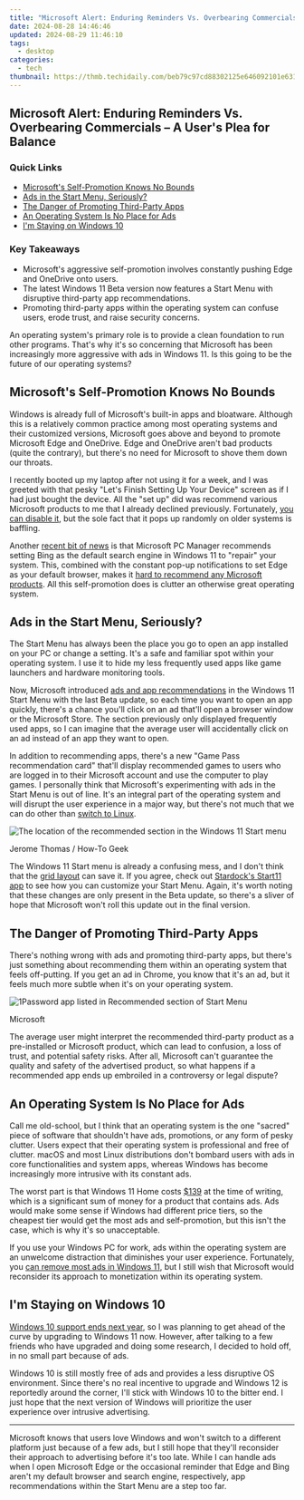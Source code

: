 ```yaml
---
title: "Microsoft Alert: Enduring Reminders Vs. Overbearing Commercials – A User's Plea for Balance"
date: 2024-08-28 14:46:46
updated: 2024-08-29 11:46:10
tags:
  - desktop
categories:
  - tech
thumbnail: https://thmb.techidaily.com/beb79c97cd88302125e646092101e6316bc065b6e8c0e4d468eed617783ebeeb.jpg
---
```


## Microsoft Alert: Enduring Reminders Vs. Overbearing Commercials – A User's Plea for Balance

### Quick Links

* [Microsoft's Self-Promotion Knows No Bounds](https://vimeo-videos.techidaily.com/discovering-the-best-10-online-tools-for-vimeo-videos-for-2024/)
* [Ads in the Start Menu, Seriously?](https://android-location.techidaily.com/in-2024-3-effective-methods-to-fake-gps-location-on-android-for-your-oppo-find-n3-flip-drfone-by-drfone-virtual/)
* [The Danger of Promoting Third-Party Apps](https://android-location.techidaily.com/in-2024-9-best-free-android-monitoring-apps-to-monitor-phone-remotely-for-your-tecno-spark-10c-drfone-by-drfone-virtual/)
* [An Operating System Is No Place for Ads](https://android-location-track.techidaily.com/in-2024-how-to-check-distance-and-radius-on-google-maps-for-your-xiaomi-redmi-note-13-5g-drfone-by-drfone-virtual-android/)
* [I'm Staying on Windows 10](https://facebook-video-recording.techidaily.com/new-2024-approved-decoding-fbs-interface-how-to-find-just-watched-content/)

### Key Takeaways

* Microsoft's aggressive self-promotion involves constantly pushing Edge and OneDrive onto users.
* The latest Windows 11 Beta version now features a Start Menu with disruptive third-party app recommendations.
* Promoting third-party apps within the operating system can confuse users, erode trust, and raise security concerns.

 An operating system's primary role is to provide a clean foundation to run other programs. That's why it's so concerning that Microsoft has been increasingly more aggressive with ads in Windows 11\. Is this going to be the future of our operating systems?

##  Microsoft's Self-Promotion Knows No Bounds

 Windows is already full of Microsoft's built-in apps and bloatware. Although this is a relatively common practice among most operating systems and their customized versions, Microsoft goes above and beyond to promote Microsoft Edge and OneDrive. Edge and OneDrive aren't bad products (quite the contrary), but there's no need for Microsoft to shove them down our throats.

 I recently booted up my laptop after not using it for a week, and I was greeted with that pesky "Let's Finish Setting Up Your Device" screen as if I had just bought the device. All the "set up" did was recommend various Microsoft products to me that I already declined previously. Fortunately, [you can disable it](https://win11.techidaily.com/top-8-methods-for-eliminating-windows-errors/), but the sole fact that it pops up randomly on older systems is baffling.

 Another [recent bit of news](https://www.windowscentral.com/software-apps/bing/microsofts-45-rated-performance-optimization-tool-bizarrely-recommends-using-bing-as-the-default-search-engine-to-repair-windows-11) is that Microsoft PC Manager recommends setting Bing as the default search engine in Windows 11 to "repair" your system. This, combined with the constant pop-up notifications to set Edge as your default browser, makes it [hard to recommend any Microsoft products](https://facebook-videos.techidaily.com/updated-in-2024-seamless-strategies-downloading-graphics-images-from-facebook-and-beyond/). All this self-promotion does is clutter an otherwise great operating system.

##  Ads in the Start Menu, Seriously?

 The Start Menu has always been the place you go to open an app installed on your PC or change a setting. It's a safe and familiar spot within your operating system. I use it to hide my less frequently used apps like game launchers and hardware monitoring tools.

 Now, Microsoft introduced [ads and app recommendations](https://instagram-clips.techidaily.com/updated-evaluating-the-impact-of-true-to-self-imagery-on-instagram/) in the Windows 11 Start Menu with the last Beta update, so each time you want to open an app quickly, there's a chance you'll click on an ad that'll open a browser window or the Microsoft Store. The section previously only displayed frequently used apps, so I can imagine that the average user will accidentally click on an ad instead of an app they want to open.

 In addition to recommending apps, there's a new "Game Pass recommendation card" that'll display recommended games to users who are logged in to their Microsoft account and use the computer to play games. I personally think that Microsoft's experimenting with ads in the Start Menu is out of line. It's an integral part of the operating system and will disrupt the user experience in a major way, but there's not much that we can do other than [switch to Linux](https://program-issues.techidaily.com/solved-forza-horizon-4-crash-on-pc/).

![The location of the recommended section in the Windows 11 Start menu](https://static1.howtogeekimages.com/wordpress/wp-content/uploads/2024/05/windows-start-ads.jpeg) 

Jerome Thomas / How-To Geek

 The Windows 11 Start menu is already a confusing mess, and I don't think that the [grid layout](https://facebook-record-videos.techidaily.com/new-in-2024-capture-youtube-video-in-screenshot-forms-for-free/) can save it. If you agree, check out [Stardock's Start11 app](https://easy-unlock-android.techidaily.com/rootjunky-apk-to-bypass-google-frp-lock-for-realme-11-proplus-by-drfone-android/) to see how you can customize your Start Menu. Again, it's worth noting that these changes are only present in the Beta update, so there's a sliver of hope that Microsoft won't roll this update out in the final version.

##  The Danger of Promoting Third-Party Apps

 There's nothing wrong with ads and promoting third-party apps, but there's just something about recommending them within an operating system that feels off-putting. If you get an ad in Chrome, you know that it's an ad, but it feels much more subtle when it's on your operating system.

![1Password app listed in Recommended section of Start Menu](https://static1.howtogeekimages.com/wordpress/wp-content/uploads/2024/04/untitled.png) 

Microsoft

 The average user might interpret the recommended third-party product as a pre-installed or Microsoft product, which can lead to confusion, a loss of trust, and potential safety risks. After all, Microsoft can't guarantee the quality and safety of the advertised product, so what happens if a recommended app ends up embroiled in a controversy or legal dispute?

##  An Operating System Is No Place for Ads

 Call me old-school, but I think that an operating system is the one "sacred" piece of software that shouldn't have ads, promotions, or any form of pesky clutter. Users expect that their operating system is professional and free of clutter. macOS and most Linux distributions don't bombard users with ads in core functionalities and system apps, whereas Windows has become increasingly more intrusive with its constant ads.

 The worst part is that Windows 11 Home costs [$139](https://www.microsoft.com/en-us/d/windows-11-home/dg7gmgf0krt0) at the time of writing, which is a significant sum of money for a product that contains ads. Ads would make some sense if Windows had different price tiers, so the cheapest tier would get the most ads and self-promotion, but this isn't the case, which is why it's so unacceptable.

 If you use your Windows PC for work, ads within the operating system are an unwelcome distraction that diminishes your user experience. Fortunately, you [can remove most ads in Windows 11](https://bypass-frp.techidaily.com/in-2024-how-to-bypass-google-frp-lock-from-tecno-devices-by-drfone-android/), but I still wish that Microsoft would reconsider its approach to monetization within its operating system.

##  I'm Staying on Windows 10

[Windows 10 support ends next year](https://facebook.techidaily.com/crafting-your-virtual-reflection-with-oculus-avatars/), so I was planning to get ahead of the curve by upgrading to Windows 11 now. However, after talking to a few friends who have upgraded and doing some research, I decided to hold off, in no small part because of ads.

 Windows 10 is still mostly free of ads and provides a less disruptive OS environment. Since there's no real incentive to upgrade and Windows 12 is reportedly around the corner, I'll stick with Windows 10 to the bitter end. I just hope that the next version of Windows will prioritize the user experience over intrusive advertising.

---

 Microsoft knows that users love Windows and won't switch to a different platform just because of a few ads, but I still hope that they'll reconsider their approach to advertising before it's too late. While I can handle ads when I open Microsoft Edge or the occasional reminder that Edge and Bing aren't my default browser and search engine, respectively, app recommendations within the Start Menu are a step too far.

<ins class="adsbygoogle"
     style="display:block"
     data-ad-format="autorelaxed"
     data-ad-client="ca-pub-7571918770474297"
     data-ad-slot="1223367746"></ins>



<ins class="adsbygoogle"
     style="display:block"
     data-ad-client="ca-pub-7571918770474297"
     data-ad-slot="8358498916"
     data-ad-format="auto"
     data-full-width-responsive="true"></ins>
